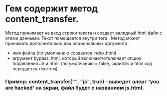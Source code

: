 # Гем содержит метод content_transfer.
Метод принимает на вход строки текста и создает валидный html файл с этими данными. Текст помещается внутри тега <body></body>. 
Метод может принимать дополнительно два опциональных аргумента:
- имя файла (по умолчанию создается index.html)
- агрумент bypass_html, который включает/отключает опцию подавления JS и html. (по умолчанию = false, скрипты и html код передается текстом).

### Пример: content_transfer("<script>alert('you are hacked');</script>", "js", true) - выведет алерт 'you are hacked' на экран, файл будет с названием js.html.

